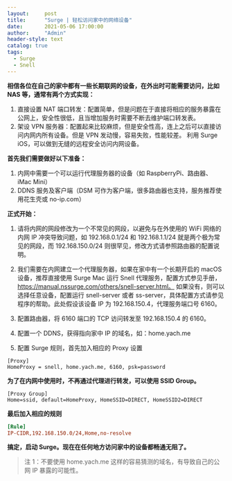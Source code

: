 ```yaml
---
layout:     post
title:      "Surge | 轻松访问家中的网络设备"
date:       2021-05-06 17:00:00
author:     "Admin"
header-style: text
catalog: true
tags:
  - Surge
  - Snell
---
```


**相信各位在自己的家中都有一些长期联网的设备，在外出时可能需要访问，比如 NAS 等，通常有两个方式实现：**

1. 直接设置 NAT 端口转发：配置简单，但是问题在于直接将相应的服务暴露在公网上，安全性很低，且当增加服务时需要不断去维护端口转发表。
2.   架设 VPN 服务器：配置起来比较麻烦，但是安全性高，连上之后可以直接访问内网内所有设备。但是 VPN 发动慢，容易失败，性能较差。
利用 Surge iOS，可以做到无缝的远程安全访问内网设备。

**首先我们需要做好以下准备：**

1. 内网中需要一个可以运行代理服务器的设备（如 RaspberryPi、路由器、iMac Mini）
2.   DDNS 服务及客户端（DSM 可作为客户端，很多路由器也支持，服务推荐使用花生壳或 no-ip.com）

**正式开始：**

1. 请将内网的网段修改为一个不常见的网段，以避免与在外使用的 WiFi 网络的内网 IP 冲突导致问题，如 192.168.0.1/24 和 192.168.1.1/24 就是两个极为常见的网段，而 192.168.150.0/24 则很罕见，修改方式请参照路由器的配置说明。

2. 我们需要在内网建立一个代理服务器，如果在家中有一个长期开启的 macOS 设备，推荐直接使用 Surge Mac 运行 Snell 代理服务，配置方式参见手册，https://manual.nssurge.com/others/snell-server.html。
如果没有，则可以选择任意设备，配置运行 snell-server 或者 ss-server，具体配置方式请参见程序的帮助。此处假设该设备 IP 为 192.168.150.4，代理服务端口号 6160。

3. 配置路由器，将 6160 端口的 TCP 访问转发至 192.168.150.4 的 6160。

4. 配置一个 DDNS，获得指向家中 IP 的域名，如：home.yach.me

5. 配置 Surge 规则，首先加入相应的 Proxy 设置

```
[Proxy]
HomeProxy = snell, home.yach.me, 6160, psk=password
```
**为了在内网中使用时，不再通过代理进行转发，可以使用 SSID Group。**

```
[Proxy Group]
Home=ssid, default=HomeProxy, HomeSSID=DIRECT, HomeSSID2=DIRECT
```

**最后加入相应的规则**

```ini
[Rule]
IP-CIDR,192.168.150.0/24,Home,no-resolve
```

**搞定，启动 Surge。现在在任何地方访问家中的设备都畅通无阻了。**

> 注 1：不要使用 home.yach.me 这样的容易猜测的域名，有导致自己的公网 IP 暴露的可能性。
